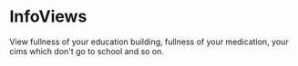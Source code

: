 # InfoViews
View fullness of your education building, fullness of your medication, your cims which don't go to school and so on.


